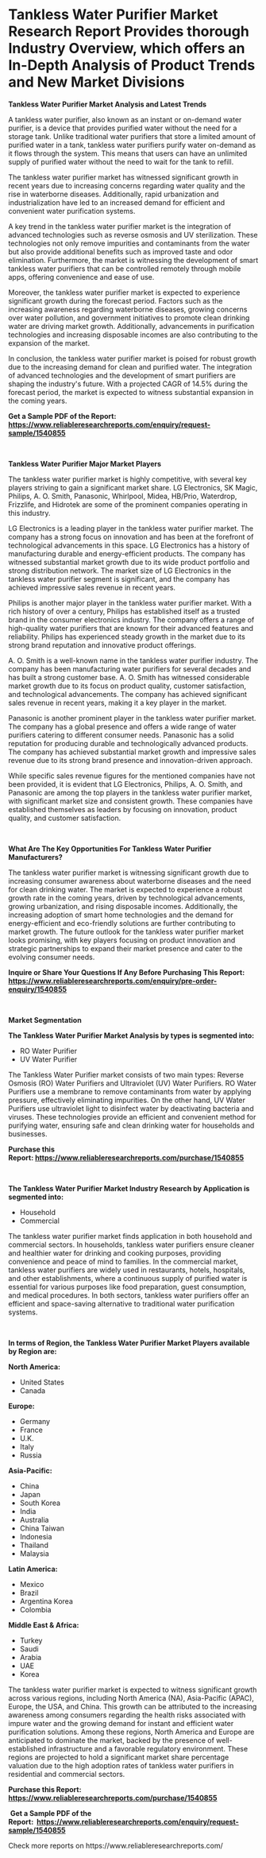 <p><h1>Tankless Water Purifier Market Research Report Provides thorough Industry Overview, which offers an In-Depth Analysis of Product Trends and New Market Divisions</h1></p><p><strong>Tankless Water Purifier Market Analysis and Latest Trends</strong></p>
<p><p>A tankless water purifier, also known as an instant or on-demand water purifier, is a device that provides purified water without the need for a storage tank. Unlike traditional water purifiers that store a limited amount of purified water in a tank, tankless water purifiers purify water on-demand as it flows through the system. This means that users can have an unlimited supply of purified water without the need to wait for the tank to refill.</p><p>The tankless water purifier market has witnessed significant growth in recent years due to increasing concerns regarding water quality and the rise in waterborne diseases. Additionally, rapid urbanization and industrialization have led to an increased demand for efficient and convenient water purification systems.</p><p>A key trend in the tankless water purifier market is the integration of advanced technologies such as reverse osmosis and UV sterilization. These technologies not only remove impurities and contaminants from the water but also provide additional benefits such as improved taste and odor elimination. Furthermore, the market is witnessing the development of smart tankless water purifiers that can be controlled remotely through mobile apps, offering convenience and ease of use.</p><p>Moreover, the tankless water purifier market is expected to experience significant growth during the forecast period. Factors such as the increasing awareness regarding waterborne diseases, growing concerns over water pollution, and government initiatives to promote clean drinking water are driving market growth. Additionally, advancements in purification technologies and increasing disposable incomes are also contributing to the expansion of the market.</p><p>In conclusion, the tankless water purifier market is poised for robust growth due to the increasing demand for clean and purified water. The integration of advanced technologies and the development of smart purifiers are shaping the industry's future. With a projected CAGR of 14.5% during the forecast period, the market is expected to witness substantial expansion in the coming years.</p></p>
<p><strong>Get a Sample PDF of the Report:&nbsp; <a href="https://www.reliableresearchreports.com/enquiry/request-sample/1540855">https://www.reliableresearchreports.com/enquiry/request-sample/1540855</a></strong></p>
<p>&nbsp;</p>
<p><strong>Tankless Water Purifier Major Market Players</strong></p>
<p><p>The tankless water purifier market is highly competitive, with several key players striving to gain a significant market share. LG Electronics, SK Magic, Philips, A. O. Smith, Panasonic, Whirlpool, Midea, HB/Prio, Waterdrop, Frizzlife, and Hidrotek are some of the prominent companies operating in this industry.</p><p>LG Electronics is a leading player in the tankless water purifier market. The company has a strong focus on innovation and has been at the forefront of technological advancements in this space. LG Electronics has a history of manufacturing durable and energy-efficient products. The company has witnessed substantial market growth due to its wide product portfolio and strong distribution network. The market size of LG Electronics in the tankless water purifier segment is significant, and the company has achieved impressive sales revenue in recent years.</p><p>Philips is another major player in the tankless water purifier market. With a rich history of over a century, Philips has established itself as a trusted brand in the consumer electronics industry. The company offers a range of high-quality water purifiers that are known for their advanced features and reliability. Philips has experienced steady growth in the market due to its strong brand reputation and innovative product offerings.</p><p>A. O. Smith is a well-known name in the tankless water purifier industry. The company has been manufacturing water purifiers for several decades and has built a strong customer base. A. O. Smith has witnessed considerable market growth due to its focus on product quality, customer satisfaction, and technological advancements. The company has achieved significant sales revenue in recent years, making it a key player in the market.</p><p>Panasonic is another prominent player in the tankless water purifier market. The company has a global presence and offers a wide range of water purifiers catering to different consumer needs. Panasonic has a solid reputation for producing durable and technologically advanced products. The company has achieved substantial market growth and impressive sales revenue due to its strong brand presence and innovation-driven approach.</p><p>While specific sales revenue figures for the mentioned companies have not been provided, it is evident that LG Electronics, Philips, A. O. Smith, and Panasonic are among the top players in the tankless water purifier market, with significant market size and consistent growth. These companies have established themselves as leaders by focusing on innovation, product quality, and customer satisfaction.</p></p>
<p>&nbsp;</p>
<p><strong>What Are The Key Opportunities For Tankless Water Purifier Manufacturers?</strong></p>
<p><p>The tankless water purifier market is witnessing significant growth due to increasing consumer awareness about waterborne diseases and the need for clean drinking water. The market is expected to experience a robust growth rate in the coming years, driven by technological advancements, growing urbanization, and rising disposable incomes. Additionally, the increasing adoption of smart home technologies and the demand for energy-efficient and eco-friendly solutions are further contributing to market growth. The future outlook for the tankless water purifier market looks promising, with key players focusing on product innovation and strategic partnerships to expand their market presence and cater to the evolving consumer needs.</p></p>
<p><strong>Inquire or Share Your Questions If Any Before Purchasing This Report: <a href="https://www.reliableresearchreports.com/enquiry/pre-order-enquiry/1540855">https://www.reliableresearchreports.com/enquiry/pre-order-enquiry/1540855</a></strong></p>
<p>&nbsp;</p>
<p><strong>Market Segmentation</strong></p>
<p><strong>The Tankless Water Purifier Market Analysis by types is segmented into:</strong></p>
<p><ul><li>RO Water Purifier</li><li>UV Water Purifier</li></ul></p>
<p><p>The Tankless Water Purifier market consists of two main types: Reverse Osmosis (RO) Water Purifiers and Ultraviolet (UV) Water Purifiers. RO Water Purifiers use a membrane to remove contaminants from water by applying pressure, effectively eliminating impurities. On the other hand, UV Water Purifiers use ultraviolet light to disinfect water by deactivating bacteria and viruses. These technologies provide an efficient and convenient method for purifying water, ensuring safe and clean drinking water for households and businesses.</p></p>
<p><strong>Purchase this Report:&nbsp;<a href="https://www.reliableresearchreports.com/purchase/1540855">https://www.reliableresearchreports.com/purchase/1540855</a></strong></p>
<p>&nbsp;</p>
<p><strong>The Tankless Water Purifier Market Industry Research by Application is segmented into:</strong></p>
<p><ul><li>Household</li><li>Commercial</li></ul></p>
<p><p>The tankless water purifier market finds application in both household and commercial sectors. In households, tankless water purifiers ensure cleaner and healthier water for drinking and cooking purposes, providing convenience and peace of mind to families. In the commercial market, tankless water purifiers are widely used in restaurants, hotels, hospitals, and other establishments, where a continuous supply of purified water is essential for various purposes like food preparation, guest consumption, and medical procedures. In both sectors, tankless water purifiers offer an efficient and space-saving alternative to traditional water purification systems.</p></p>
<p>&nbsp;</p>
<p><strong>In terms of Region, the Tankless Water Purifier Market Players available by Region are:</strong></p>
<p>
    <p> <strong> North America: </strong>
        <ul>
            <li>United States</li>
            <li>Canada</li>
        </ul>
        </p> 
    <p> <strong> Europe: </strong>
        <ul>
            <li>Germany</li>
            <li>France</li>
            <li>U.K.</li>
            <li>Italy</li>
            <li>Russia</li>
        </ul>
        </p> 
    <p> <strong> Asia-Pacific: </strong>
        <ul>
            <li>China</li>
            <li>Japan</li>
            <li>South Korea</li>
            <li>India</li>
            <li>Australia</li>
            <li>China Taiwan</li>
            <li>Indonesia</li>
            <li>Thailand</li>
            <li>Malaysia</li>
        </ul>
        </p> 
    <p> <strong> Latin America: </strong>
        <ul>
            <li>Mexico</li>
            <li>Brazil</li>
            <li>Argentina Korea</li>
            <li>Colombia</li>
        </ul>
        </p> 
    <p> <strong> Middle East & Africa: </strong>
        <ul>
            <li>Turkey</li>
            <li>Saudi</li>
            <li>Arabia</li>
            <li>UAE</li>
            <li>Korea</li>
        </ul>
    </p>
    </p>
<p><p>The tankless water purifier market is expected to witness significant growth across various regions, including North America (NA), Asia-Pacific (APAC), Europe, the USA, and China. This growth can be attributed to the increasing awareness among consumers regarding the health risks associated with impure water and the growing demand for instant and efficient water purification solutions. Among these regions, North America and Europe are anticipated to dominate the market, backed by the presence of well-established infrastructure and a favorable regulatory environment. These regions are projected to hold a significant market share percentage valuation due to the high adoption rates of tankless water purifiers in residential and commercial sectors.</p></p>
<p><strong>Purchase this Report: <a href="https://www.reliableresearchreports.com/purchase/1540855">https://www.reliableresearchreports.com/purchase/1540855</a></strong></p>
<p>&nbsp;<strong>Get a Sample PDF of the Report:&nbsp;&nbsp;<a href="https://www.reliableresearchreports.com/enquiry/request-sample/1540855">https://www.reliableresearchreports.com/enquiry/request-sample/1540855</a></strong></p>
<p><strong></strong></p>
<p>Check more reports on https://www.reliableresearchreports.com/</p>